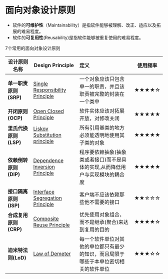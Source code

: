 # 面向对象设计原则

- 软件的**可维护性**（Maintainability）是指软件能够被理解、改正、适应以及拓展的难易程度。
- 软件的**可复用性**(Reusability)是指软件能够被重复使用的难易程度。

7个常用的面向对象设计原则

| 设计原则名称          | Design Principle                                             | 定义                                                         | 使用频率 |
| --------------------- | ------------------------------------------------------------ | :----------------------------------------------------------- | -------- |
| **单一职责原则(SRP)** | [Single Responsibility Principle](01-single-responsibility-principle.md) | 一个对象应该只包含单一的职责，并且该职责被完整的封装在一个类中 | ★★★★☆    |
| **开闭原则(OCP)**     | [Open Closed Principle](02-open-closed-principle.md)         | 软件实体应该对拓展开放，对修改关闭                           | ★★★★★    |
| **里氏代换原则(LSP)** | [Liskov Substitution principle](03-liskov-substitution-principle.md) | 所有引用基类的地方必须能透明地使用其子类的对象               | ★★★★★    |
| **依赖倒转原则(DIP)** | [Dependence Inversion Principle](04-dependence-inversion-principle.md) | 程序要依赖抽象(抽象类或者接口)而不是具体的实现,从而降低用户与实现模块的耦合度 | ★★★★★    |
| **接口隔离原则(ISP)** | [Interface Segregation Principle](05-interface-segregation-principle.md) | 客户端不应该依赖那些他不需要的接口                           | ★★☆☆☆    |
| **合成复用原则(CRP)** | [Composite Reuse Principle](06-composite-reuse-principle.md) | 优先使用对象组合，而不是继承(聚合)来达到复用的目的           | ★★★★☆    |
| **迪米特法则(LoD)**   | [Law of Demeter](07-law-of-demeter.md)                       | 每一个软件单位对其他的单位都只有最少的知识，而且局限于哪些于本单位密切相关的软件单位 | ★★★☆☆    |